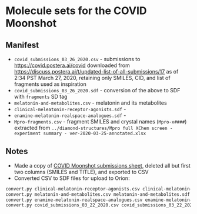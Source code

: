 # Molecule sets for the COVID Moonshot

## Manifest
* `covid_submissions_03_26_2020.csv` - submissions to https://covid.postera.ai/covid downloaded from https://discuss.postera.ai/t/updated-list-of-all-submissions/17 as of 2:34 PST March 27, 2020, retaining only SMILES, CID, and list of fragments used as inspiration
* `covid_submissions_03_26_2020.sdf` - conversion of the above to SDF with `fragments` SD tag
* `melatonin-and-metabolites.csv` - melatonin and its metabolites
* `clinical-meleatonin-receptor-agonists.sdf` -
* `enamine-melatonin-realspace-analogues.sdf` -
* `Mpro-fragments.csv` - fragment SMILES and crystal names (`Mpro-x####`) extracted from `../diamond-structures/Mpro full XChem screen - experiment summary - ver-2020-03-25-annotated.xlsx`

## Notes
* Made a copy of [COVID Moonshot submissions sheet](https://discuss.postera.ai/t/updated-list-of-all-submissions/17), deleted all but first two columns (SMILES and TITLE), and exported to CSV
* Converted CSV to SDF files for upload to Orion:
```bash
convert.py clinical-melatonin-receptor-agonists.csv clinical-melatonin-receptor-agonists.sdf
convert.py melatonin-and-metabolites.csv melatonin-and-metabolites.sdf
convert.py enamine-melatonin-realspace-analogues.csv enamine-melatonin-realspace-analogues.sdf
convert.py covid_submissions_03_22_2020.csv covid_submissions_03_22_2020.sdf
```
